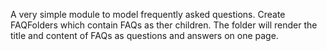 A very simple module to model frequently asked questions.  Create FAQFolders which contain FAQs as ther children.  The folder will render the title and content of FAQs as questions and answers on one page.